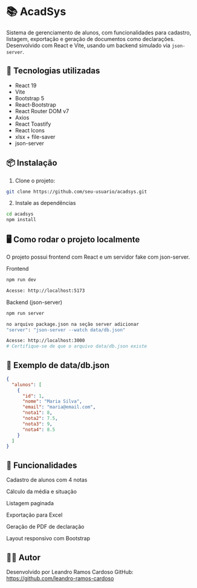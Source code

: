 # 📚 AcadSys

Sistema de gerenciamento de alunos, com funcionalidades para cadastro, listagem, exportação e geração de documentos como declarações. Desenvolvido com React e Vite, usando um backend simulado via `json-server`.

## 🚀 Tecnologias utilizadas

- React 19
- Vite
- Bootstrap 5
- React-Bootstrap
- React Router DOM v7
- Axios
- React Toastify
- React Icons
- xlsx + file-saver
- json-server

## 📦 Instalação

1. Clone o projeto:

```bash
git clone https://github.com/seu-usuario/acadsys.git
```

2. Instale as dependências
```bash
cd acadsys
npm install
```
## 🖥️ Como rodar o projeto localmente

O projeto possui frontend com React e um servidor fake com json-server.

Frontend
```bash
npm run dev

Acesse: http://localhost:5173
```

Backend (json-server)
```bash
npm run server

no arquivo package.json na seção server adicionar
"server": "json-server --watch data/db.json"

Acesse: http://localhost:3000
# Certifique-se de que o arquivo data/db.json existe
```

## 📁 Exemplo de data/db.json
```json
{
  "alunos": [
    {
      "id": 1,
      "nome": "Maria Silva",
      "email": "maria@email.com",
      "nota1": 8,
      "nota2": 7.5,
      "nota3": 9,
      "nota4": 8.5
    }
  ]
}
```
## 📝 Funcionalidades

Cadastro de alunos com 4 notas

Cálculo da média e situação

Listagem paginada

Exportação para Excel

Geração de PDF de declaração

Layout responsivo com Bootstrap

## 👨‍💻 Autor

Desenvolvido por Leandro Ramos Cardoso
GitHub: https://github.com/leandro-ramos-cardoso

